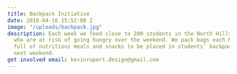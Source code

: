 ```yaml
---
title: Backpack Initiative
date: 2018-04-16 15:52:00 Z
image: "/uploads/backpack.jpg"
description: Each week we feed close to 200 students in the North Hills School District
  who are at risk of going hungry over the weekend. We pack bags each Monday evening
  full of nutritious meals and snacks to be placed in students’ backpacks for the
  next weekend.
get involved email: kevinrupert.design@gmail.com
---
```

